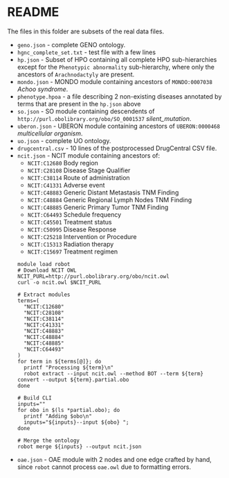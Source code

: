 # README

The files in this folder are subsets of the real data files. 

- `geno.json` - complete GENO ontology.
- `hgnc_complete_set.txt` - test file with a few lines
- `hp.json` - Subset of HPO containing all complete HPO sub-hierarchies except for the `Phenotypic abnormality` sub-hierarchy,
  where only the ancestors of `Arachnodactyly` are present.
- `mondo.json` - MONDO module containing ancestors of `MONDO:0007038` *Achoo syndrome*.
- `phenotype.hpoa` - a file describing 2 non-existing diseases annotated by terms that are present in the `hp.json` above
- `so.json` - SO module containing descendents of `http://purl.obolibrary.org/obo/SO_0001537` *silent_mutation*.
- `uberon.json` - UBERON module containing ancestors of `UBERON:0000468` *multicellular organism*.
- `uo.json` - complete UO ontology.
- `drugcentral.csv` - 10 lines of the postprocessed DrugCentral CSV file.
- `ncit.json` - NCIT module containing ancestors of:
  - `NCIT:C12680` Body region
  - `NCIT:C28108` Disease Stage Qualifier
  - `NCIT:C38114` Route of administration
  - `NCIT:C41331` Adverse event
  - `NCIT:C48883` Generic Distant Metastasis TNM Finding
  - `NCIT:C48884` Generic Regional Lymph Nodes TNM Finding
  - `NCIT:C48885` Generic Primary Tumor TNM Finding
  - `NCIT:C64493` Schedule frequency
  - `NCIT:C45501` Treatment status
  - `NCIT:C50995` Disease Response
  - `NCIT:C25218` Intervention or Procedure
  - `NCIT:C15313` Radiation therapy
  - `NCIT:C15697` Treatment regimen
  ```shell
  module load robot
  # Download NCIT OWL
  NCIT_PURL=http://purl.obolibrary.org/obo/ncit.owl
  curl -o ncit.owl $NCIT_PURL
  
  # Extract modules
  terms=(
    "NCIT:C12680"  
    "NCIT:C28108"  
    "NCIT:C38114"
    "NCIT:C41331"
    "NCIT:C48883"
    "NCIT:C48884"
    "NCIT:C48885"
    "NCIT:C64493"
  )
  for term in ${terms[@]}; do
    printf "Processing ${term}\n"
    robot extract --input ncit.owl --method BOT --term ${term} convert --output ${term}.partial.obo
  done
  
  # Build CLI
  inputs=""
  for obo in $(ls *partial.obo); do 
    printf "Adding $obo\n"
    inputs="${inputs}--input ${obo} ";
  done

  # Merge the ontology
  robot merge ${inputs} --output ncit.json
  ```
- `oae.json` - OAE module with 2 nodes and one edge crafted by hand, since `robot` cannot process `oae.owl` due to formatting errors.
